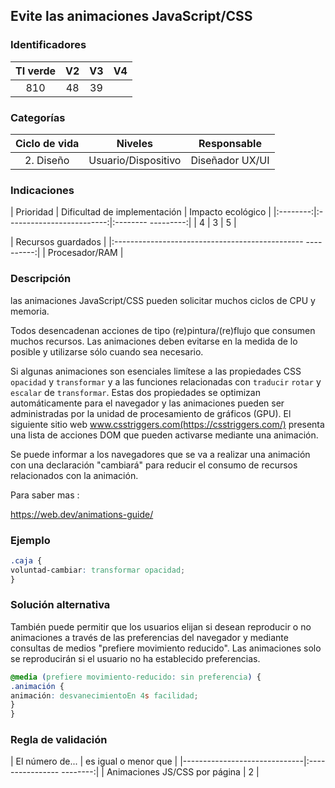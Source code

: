 ## Evite las animaciones JavaScript/CSS

 ### Identificadores

 | TI verde | V2 | V3 | V4 |
 |:-------:|:---:|:---:|:----:|
 | 810 | 48 | 39 | |

 ### Categorías

 | Ciclo de vida | Niveles | Responsable |
 |:----------:|:-----------:|:--------------:|
 | 2. Diseño | Usuario/Dispositivo | Diseñador UX/UI |

 ### Indicaciones

 | Prioridad | Dificultad de implementación | Impacto ecológico |
 |:--------:|:-------------------------:|:-------- ---------:|
 | 4 | 3 | 5 |

 | Recursos guardados |
 |:----------------------------------------------- ----------:|
 | Procesador/RAM |

 ### Descripción

 las animaciones JavaScript/CSS pueden solicitar muchos ciclos de CPU y memoria.

Todos desencadenan acciones de tipo (re)pintura/(re)flujo que consumen muchos recursos. Las animaciones deben evitarse en la medida de lo posible y utilizarse sólo cuando sea necesario.

 Si algunas animaciones son esenciales limítese a las propiedades CSS `opacidad` y `transformar` y a las funciones relacionadas con `traducir` `rotar` y `escalar` de `transformar`. Estas dos propiedades se optimizan automáticamente para el navegador y las animaciones pueden ser administradas por la unidad de procesamiento de gráficos (GPU). El siguiente sitio web www.csstriggers.com(https://csstriggers.com/) presenta una lista de acciones DOM que pueden activarse mediante una animación.

 Se puede informar a los navegadores que se va a realizar una animación con una declaración "cambiará" para reducir el consumo de recursos relacionados con la animación.

 Para saber mas :

 https://web.dev/animations-guide/

 ### Ejemplo

 ```css
 .caja {
 voluntad-cambiar: transformar opacidad;
 }
 ```
 ### Solución alternativa

También puede permitir que los usuarios elijan si desean reproducir o no animaciones a través de las preferencias del navegador y mediante consultas de medios "prefiere movimiento reducido". Las animaciones solo se reproducirán si el usuario no ha establecido preferencias.

 ```css
 @media (prefiere movimiento-reducido: sin preferencia) {
 .animación {
 animación: desvanecimientoEn 4s facilidad;
 }
 }
 ```

 ### Regla de validación

 | El número de... | es igual o menor que |
 |------------------------------|:---------------- --------:|
 | Animaciones JS/CSS por página | 2 |
